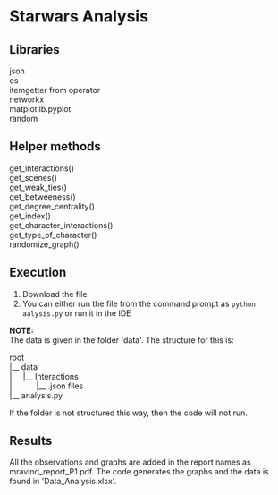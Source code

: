# Starwars Analysis
## Libraries
json  
os  
itemgetter from operator  
networkx  
matplotlib.pyplot  
random  

## Helper methods
get_interactions()  
get_scenes()  
get_weak_ties()  
get_betweeness()  
get_degree_centrality()  
get_index()  
get_character_interactions()  
get_type_of_character()  
randomize_graph()  

## Execution
1. Download the file
2. You can either run the file from the command prompt as `python aalysis.py` or run it in the IDE

**NOTE:**  
The data is given in the folder 'data'. The structure for this is:

root  
 |__ data  
 |&nbsp; &nbsp; &nbsp;|__ Interactions  
 |&nbsp; &nbsp; &nbsp; &nbsp; &nbsp; &nbsp;|__ .json files  
 |__ analysis.py  
 
If the folder is not structured this way, then the code will not run.
 
## Results
All the observations and graphs are added in the report names as mravind_report_P1.pdf. The code generates the graphs and the data is found in 'Data_Analysis.xlsx'.
